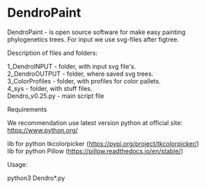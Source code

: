 # DendroPaint

DendroPaint - is open source software for make easy painting phylogenetics trees. For input we use svg-files after figtree.   

Description of files and folders:

1_DendroINPUT - folder, with input svg file's. <br />
2_DendroOUTPUT - folder, where saved svg trees. <br />
3_ColorProfiles - folder, with profiles for color pallets. <br />
4_sys - folder, with stuff files. <br />
Dendro_v0.25.py - main script file <br />

Requirements <br />

We recommendation use latest version python at official site: <br />
https://www.python.org/ <br />

lib for python tkcolorpicker (https://pypi.org/project/tkcolorpicker/) <br />
lib for python Pillow (https://pillow.readthedocs.io/en/stable/) <br />

Usage: <br />

python3 Dendro*.py  <br />
